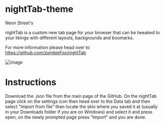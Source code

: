 # nightTab-theme
Neon Street's 

nightTab is a custom new tab page for your browser that can be tweaked to your likings with different layouts, backgrounds and boomarks.

For more information please head over to https://github.com/zombieFox/nightTab

![image](https://user-images.githubusercontent.com/92844246/171409598-6e8ec0c1-4a15-49ac-914b-333cf4b22498.png)

# Instructions

Download the .json file from the main page of the GitHub. On the nightTab page click on the settings icon then head over to the Data tab and then select "Import from file" then locate the skin where you saved it at (usually in your Downloads folder if you are on Windows) and select it and press open, on the newly prompted page press "Import" and you are done.
